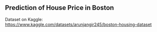 ## Prediction of House Price in Boston
Dataset on Kaggle: https://www.kaggle.com/datasets/arunjangir245/boston-housing-dataset
